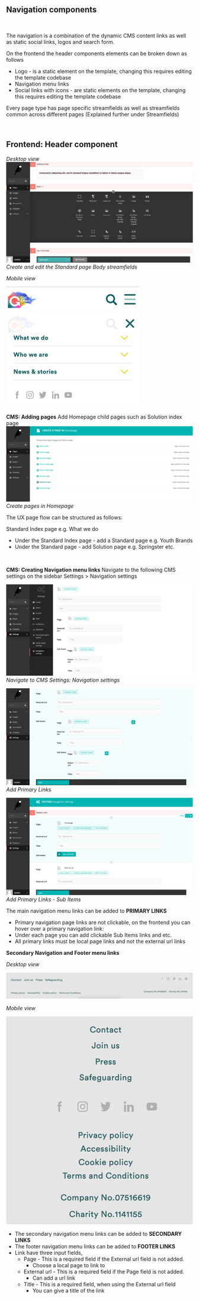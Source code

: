 ## Navigation components

<br/>

The navigation is a combination of the dynamic CMS content links as well as static social links, logos and search form.

On the frontend the header components elements can be broken down as follows

+ Logo - is a static element on the template, changing this requires editing the template codebase
+ Navigation menu links
+ Social links with icons - are static elements on the template, changing this requires editing the template codebase


Every page type has page specific streamfields as well as streamfields common across different pages (Explained further under Streamfields)

<br/>

## Frontend: Header component

_Desktop view_
![alt text](../images/standard-page-2.png "Create and edit the Standard page Body streamfields")
_Create and edit the Standard page Body streamfields_

_Mobile view_

![Mobile Nav Menu](../images/mobile1.png "-") ![Mobile Nav Menu - 2](../images/mobile2.png "-")

**CMS: Adding pages**
Add Homepage child pages such as Solution index page
![Wagtail - Add Pages](../images/nav-pages.png "-")
_Create pages in Homepage_

The UX page flow can be structured as follows:

Standard Index page e.g. What we do

* Under the Standard Index page - add a Standard page e.g. Youth Brands
* Under the Standard page - add Solution page e.g. Springster etc.

<br/>

**CMS: Creating Navigation menu links**
Navigate to the following CMS settings on the sidebar  Settings > Navigation settings

![Navigation settings](../images/navigation1.png "-")
_Navigate to CMS Settings: Navigation settings_

![Navigation settings](../images/navigation2.png "-")
_Add Primary Links_

![Navigation settings](../images/navigation2b.png "-")
_Add Primary Links - Sub Items_

The main navigation menu links can be added to **PRIMARY LINKS**

* Primary navigation page links are not clickable, on the frontend you can hover over a primary navigation link:
* Under each page you can add clickable Sub Items links and etc.
* All primary links must be local page links and not the external url links

**Secondary Navigation and Footer menu links**

_Desktop view_

![Navigation settings](../images/footer-menu-1.png "-")

_Mobile view_

![Navigation settings](../images/footer-menu.png "-")

* The secondary navigation menu links can be added to **SECONDARY LINKS**
* The footer navigation menu links can be added to **FOOTER LINKS**
* Link have three input fields,
    * Page - This is a required field if the External url field is not added.
        * Choose a local page to link to
    * External url - This is a required field if the Page field is not added.
        * Can add a url link
    * Title - This is a required field, when using the External url field
        * You can give a title of the link
